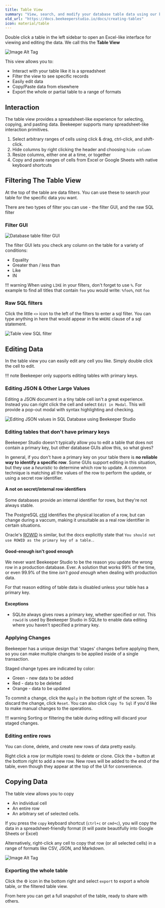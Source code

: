 ```yaml
---
title: Table View
summary: "View, search, and modify your database table data using our built-in table explorer."
old_url: "https://docs.beekeeperstudio.io/docs/creating-tables"
icon: material/table
---
```


Double click a table in the left sidebar to open an Excel-like interface for viewing and editing the data. We call this the **Table View**

![Image Alt Tag](../assets/images/creating-tables-14.png)


This view allows you to:
- Interact with your table like it is a spreadsheet
- Filter the view to see specific records
- Easily edit data
- Copy/Paste data from elsewhere
- Export the whole or partial table to a range of formats


## Interaction

The table view provides a spreadsheet-like experience for selecting, copying, and pasting data. Beekeeper supports many spreadsheet-like interaction primitives.

1. Select arbitrary ranges of cells using click & drag, ctrl-click, and shift-click.
2. Hide columns by right clicking the header and choosing `hide column`
3. Resize columns, either one at a time, or together
4. Copy and paste ranges of cells from Excel or Google Sheets with native keyboard shortcuts


## Filtering The Table View

At the top of the table are data filters. You can use these to search your table for the specific data you want.

There are two types of filter you can use - the filter GUI, and the raw SQL filter

### Filter GUI

![Database table filter GUI](../assets/images/table-view-filters.png)

The filter GUI lets you check any column on the table for a variety of conditions:
- Equality
- Greater than / less than
- Like
- IN

!!! warning
    When using `LIKE` in your filters, don't forget to use `%`. For example to find all titles that contain `foo` you would write: `%foo%`, not `foo`

### Raw SQL filters

Click the little `<>` icon to the left of the filters to enter a sql filter. You can type anything in here that would appear in the `WHERE` clause of a sql statement.

![Table view SQL filter](../assets/images/table-view-sql-filters.png)


## Editing Data

In the table view you can easily edit any cell you like. Simply double click the cell to edit.

!!! note
    Beekeeper only supports editing tables with primary keys.

### Editing JSON & Other Large Values

Editing a JSON document in a tiny table cell isn't a great experience. Instead you can right click the cell and select `Edit in Modal`. This will provide a pop-out modal with syntax highlighting and checking.

![Editing JSON values in SQL Database using Beekeeper Studio](../assets/images/table-view-modal-edit.png)

### Editing tables that don't have primary keys

Beekeeper Studio doesn't typically allow you to edit a table that does not contain a primary key, but other database GUIs allow this, so what gives?

In general, if you don't have a primary key on your table there is **no reliable way to identify a specific row**. Some GUIs support editing in this situation, but they use a *heuristic* to determine which row to update. A common technique is matching all the values of the row to perform the update, or using a secret row identifier.

#### A not on secret/internal row identifiers

Some databases provide an internal identifier for rows, but they're not always stable.

The PostgreSQL [ctid](https://www.postgresql.org/docs/current/ddl-system-columns.html#DDL-SYSTEM-COLUMNS-CTID) identifies the physical location of a row, but can change during a vaccum, making it unsuitable as a real row identifier in certain situations.

Oracle's [ROWID](https://docs.oracle.com/en/database/oracle/oracle-database/19/sqlrf/ROWID-Pseudocolumn.html#GUID-F6E0FBD2-983C-495D-9856-5E113A17FAF1) is similar, but the docs explicitly state that `You should not use ROWID as the primary key of a table.`.

#### Good-enough isn't good enough

We never want Beekeeper Studio to be the reason you update the wrong row in a production database. Ever. A solution that works 99% of the time, or even 99.9% of the time *isn't good enough* when dealing with production data.

For that reason editing of table data is disabled unless your table has a primary key.

#### Exceptions

- SQLite always gives rows a primary key, whether specified or not. This `rowid` is used by Beekeeper Studio in SQLite to enable data editing where you haven't specified a primary key.


### Applying Changes

Beekeeper has a unique design that 'stages' changes before applying them, so you can make multiple changes to be applied inside of a single transaction.

Staged change types are indicated by color:

- Green - new data to be added
- Red - data to be deleted
- Orange - data to be updated

To commit a change, click the `Apply` in the bottom right of the screen. To discard the change, click `Reset`. You can also click `Copy To Sql` if you'd like to make manual changes to the operations.

!!! warning
    Sorting or filtering the table during editing will discard your staged changes.

### Editing entire rows

You can clone, delete, and create new rows of data pretty easily.

Right click a row (or multiple rows) to delete or clone.
Click the `+` button at the bottom right to add a new row. New rows will be added to the end of the table, even though they appear at the top of the UI for convenience.

## Copying Data

The table view allows you to copy

- An individual cell
- An entire row
- An arbitrary set of selected cells.

If you press the `copy` keyboard shortcut (`ctrl+c` or `cmd+c`), you will copy the data in a spreadsheet-friendly format (it will paste beautifully into Google Sheets or Excel)

Alternatively, right-click any cell to copy that row (or all selected cells) in a range of formats like CSV, JSON, and Markdown.

![Image Alt Tag](../assets/images/creating-tables-95.png)

### Exporting the whole table

Click the ⚙ icon in the bottom right and select `export` to export a whole table, or the filtered table view.

From here you can get a full snapshot of the table, ready to share with others.


